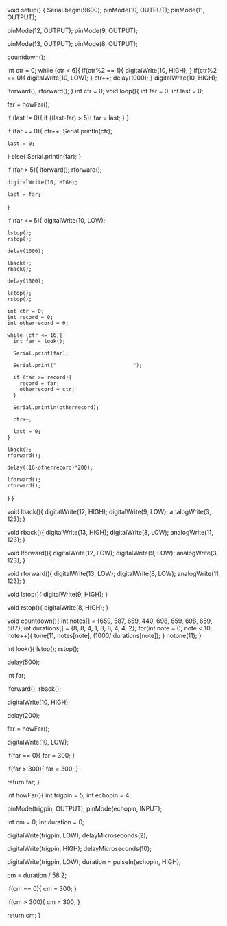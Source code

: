 void setup() {
  Serial.begin(9600);
  pinMode(10, OUTPUT);
  pinMode(11, OUTPUT);
  
  pinMode(12, OUTPUT);
  pinMode(9, OUTPUT);

  pinMode(13, OUTPUT);
  pinMode(8, OUTPUT);

  countdown();
  
  int ctr = 0;
  while (ctr < 6){
    if(ctr%2 == 1){
      digitalWrite(10, HIGH);
    }
    if(ctr%2 == 0){
      digitalWrite(10, LOW);
    }
    ctr++;
    delay(1000);
  }
  digitalWrite(10, HIGH);
  
  lforward();
  rforward();
}
int ctr = 0;
void loop(){
  int far = 0;
  int last = 0;
    
  far = howFar();
  
  if (last != 0){
    if ((last-far) > 5){
      far = last;
    }
  }
  
  if (far == 0){
    ctr++;
    Serial.println(ctr);
    
    last = 0;
  }
  else{
    Serial.println(far);
  }
  
  if (far > 5){
    lforward();
    rforward();
    
    digitalWrite(10, HIGH);
    
    last = far;
  }
  
  if (far <= 5){
    digitalWrite(10, LOW);
    
    lstop();
    rstop();
        
    delay(1000);
    
    lback();
    rback();

    delay(1000);
    
    lstop();
    rstop();
    
    int ctr = 0;
    int record = 0;
    int otherrecord = 0;
    
    while (ctr <= 16){
      int far = look();
      
      Serial.print(far);
      
      Serial.print("                         ");
      
      if (far >= record){
        record = far;
        otherrecord = ctr;
      }
      
      Serial.println(otherrecord);
      
      ctr++;
      
      last = 0;
    }
    
    lback();
    rforward();
    
    delay((16-otherrecord)*200);
    
    lforward();
    rforward();
}
}

void lback(){
  digitalWrite(12, HIGH);
  digitalWrite(9, LOW);
  analogWrite(3, 123);
}

void rback(){
  digitalWrite(13, HIGH);
  digitalWrite(8, LOW);
  analogWrite(11, 123);
}

void lforward(){
  digitalWrite(12, LOW);
  digitalWrite(9, LOW);
  analogWrite(3, 123);
}

void rforward(){
  digitalWrite(13, LOW);
  digitalWrite(8, LOW);
  analogWrite(11, 123);
}

void lstop(){
  digitalWrite(9, HIGH);
}

void rstop(){
  digitalWrite(8, HIGH);
}

void countdown(){
  int notes[] = {659, 587, 659, 440, 698, 659, 698, 659, 587};
  int durations[] = {8, 8, 4, 1, 8, 8, 4, 4, 2};
  for(int note = 0; note < 10; note++){
    tone(11, notes[note], (1000/ durations[note]);
  }
  notone(11);
}

int look(){
  lstop();
  rstop();
  
  delay(500);
  
  int far;
  
  lforward();
  rback();
  
  digitalWrite(10, HIGH);
  
  delay(200);
  
  far = howFar();
  
  digitalWrite(10, LOW);

  if(far == 0){
    far = 300;
  }

  if(far > 300){
    far = 300;
  }
  
  return far;
}

int howFar(){
  int trigpin = 5;
  int echopin = 4;
    
  pinMode(trigpin, OUTPUT);
  pinMode(echopin, INPUT);
  
  int cm = 0;
  int duration = 0;
  
  digitalWrite(trigpin, LOW);
  delayMicroseconds(2);
  
  digitalWrite(trigpin, HIGH);
  delayMicroseconds(10);
  
  digitalWrite(trigpin, LOW);
  duration = pulseIn(echopin, HIGH);
  
  cm = duration / 58.2;
  
  if(cm == 0){
    cm = 300;
  }

  if(cm > 300){
    cm = 300;
  }
  
  return cm;
}
